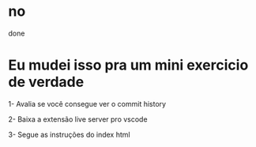 # no

done

# Eu mudei isso pra um mini exercicio de verdade

1- Avalia se você consegue ver o commit history

2- Baixa a extensão live server pro vscode

3- Segue as instruções do index html